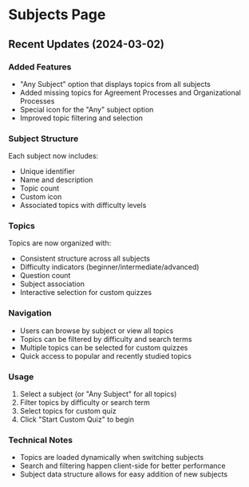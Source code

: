 # Subjects Page

## Recent Updates (2024-03-02)

### Added Features
- "Any Subject" option that displays topics from all subjects
- Added missing topics for Agreement Processes and Organizational Processes
- Special icon for the "Any" subject option
- Improved topic filtering and selection

### Subject Structure
Each subject now includes:
- Unique identifier
- Name and description
- Topic count
- Custom icon
- Associated topics with difficulty levels

### Topics
Topics are now organized with:
- Consistent structure across all subjects
- Difficulty indicators (beginner/intermediate/advanced)
- Question count
- Subject association
- Interactive selection for custom quizzes

### Navigation
- Users can browse by subject or view all topics
- Topics can be filtered by difficulty and search terms
- Multiple topics can be selected for custom quizzes
- Quick access to popular and recently studied topics

### Usage
1. Select a subject (or "Any Subject" for all topics)
2. Filter topics by difficulty or search term
3. Select topics for custom quiz
4. Click "Start Custom Quiz" to begin

### Technical Notes
- Topics are loaded dynamically when switching subjects
- Search and filtering happen client-side for better performance
- Subject data structure allows for easy addition of new subjects 